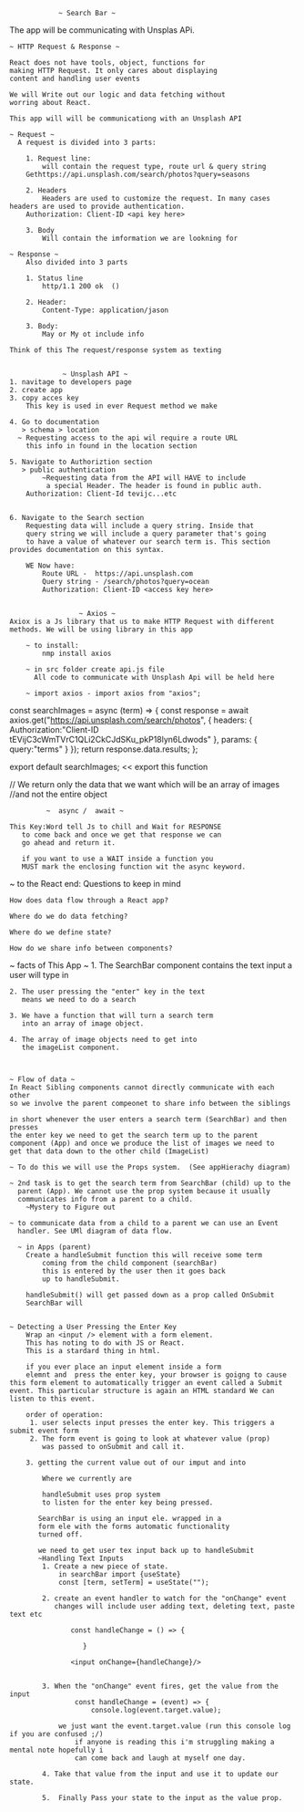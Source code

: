 

                ~ Search Bar ~
The app will be communicating with Unsplas APi.

    ~ HTTP Request & Response ~

    React does not have tools, object, functions for 
    making HTTP Request. It only cares about displaying 
    content and handling user events

    We will Write out our logic and data fetching without
    worring about React.  

    This app will will be communicationg with an Unsplash API

    ~ Request ~
      A request is divided into 3 parts:

        1. Request line:
            will contain the request type, route url & query string
        Gethttps://api.unsplash.com/search/photos?query=seasons
        
        2. Headers
            Headers are used to customize the request. In many cases headers are used to provide authentication. 
        Authorization: Client-ID <api key here>

        3. Body
            Will contain the imformation we are lookning for 

    ~ Response ~
        Also divided into 3 parts

        1. Status line
            http/1.1 200 ok  () 

        2. Header:
            Content-Type: application/jason
        
        3. Body:
            May or My ot include info

    Think of this The request/response system as texting 

   
                 ~ Unsplash API ~
    1. navitage to developers page
    2. create app
    3. copy acces key
        This key is used in ever Request method we make
    
    4. Go to documentation
       > schema > location 
      ~ Requesting access to the api wil require a route URL
        this info in found in the location section

    5. Navigate to Authoriztion section
       > public authentication
            ~Requesting data from the API will HAVE to include
             a special Header. The header is found in public auth. 
        Authorization: Client-Id tevijc...etc


    6. Navigate to the Search section
        Requesting data will include a query string. Inside that
        query string we will include a query parameter that's going 
        to have a value of whatever our search term is. This section provides documentation on this syntax.  

        WE Now have:
            Route URL -  https://api.unsplash.com
            Query string - /search/photos?query=ocean
            Authorization: Client-ID <access key here>

     
                     ~ Axios ~ 
    Axiox is a Js library that us to make HTTP Request with different
    methods. We will be using library in this app

        ~ to install:
            nmp install axios

        ~ in src folder create api.js file
          All code to communicate with Unsplash Api will be held here

        ~ import axios - import axios from "axios";

const searchImages = async (term) => {
    const response = await axios.get("https://api.unsplash.com/search/photos", {
        headers: {
            Authorization:"Client-ID tEVijC3cWmTVrC1QLi2CkCJdSKu_pkP18lyn6Ldwods"
        },
        params: {
            query:"terms"
        }
    });
    return response.data.results;
};

export default searchImages;       << export this function

// We return only the data that we want which will be an array of images
//and not the entire object
    

             ~  async /  await ~

    This Key:Word tell Js to chill and Wait for RESPONSE
       to come back and once we get that response we can 
       go ahead and return it. 

       if you want to use a WAIT inside a function you 
       MUST mark the enclosing function wit the async keyword. 


 ~ to the React end:
    Questions to keep in mind

    How does data flow through a React app?

    Where do we do data fetching?

    Where do we define state?

    How do we share info between components?

~ facts of This App ~
    1. The SearchBar component contains the text input
       a user will type in
 
    2. The user pressing the "enter" key in the text 
       means we need to do a search

    3. We have a function that will turn a search term
       into an array of image object. 

    4. The array of image objects need to get into 
       the imageList component. 

    

    ~ Flow of data ~ 
    In React Sibling components cannot directly communicate with each other
    so we involve the parent compeonet to share info between the siblings

    in short whenever the user enters a search term (SearchBar) and then presses 
    the enter key we need to get the search term up to the parent 
    component (App) and once we produce the list of images we need to 
    get that data down to the other child (ImageList)

    ~ To do this we will use the Props system.  (See appHierachy diagram)
    
    ~ 2nd task is to get the search term from SearchBar (child) up to the 
      parent (App). We cannot use the prop system because it usually 
      communicates info from a parent to a child. 
        ~Mystery to Figure out

    ~ to communicate data from a child to a parent we can use an Event 
      handler. See UMl diagram of data flow. 

      ~ in Apps (parent)
        Create a handleSubmit function this will receive some term
            coming from the child component (searchBar)
            this is entered by the user then it goes back
            up to handleSubmit. 

        handleSubmit() will get passed down as a prop called OnSubmit
        SearchBar will 


    ~ Detecting a User Pressing the Enter Key
        Wrap an <input /> element with a form element.
        This has noting to do with JS or React.
        This is a stardard thing in html. 

        if you ever place an input element inside a form
        elemnt and  press the enter key, your browser is goigng to cause this form element to automatically trigger an event called a Submit event. This particular structure is again an HTML standard We can listen to this event. 

        order of operation:
         1. user selects input presses the enter key. This triggers a submit event form
         2. The form event is going to look at whatever value (prop) 
            was passed to onSubmit and call it.

        3. getting the current value out of our imput and into 

            Where we currently are

            handleSubmit uses prop system
            to listen for the enter key being pressed.
            
           SearchBar is using an input ele. wrapped in a 
           form ele with the forms automatic functionality 
           turned off. 

           we need to get user tex input back up to handleSubmit
           ~Handling Text Inputs
            1. Create a new piece of state.
                in searchBar import {useState}
                const [term, setTerm] = useState("");

            2. create an event handler to watch for the "onChange" event
               changes will include user adding text, deleting text, paste text etc

                   const handleChange = () => {

                      }

                   <input onChange={handleChange}/>


            3. When the "onChange" event fires, get the value from the input
                    const handleChange = (event) => {
                        console.log(event.target.value); 

                we just want the event.target.value (run this console log if you are confused ;/)
                    if anyone is reading this i'm struggling making a mental note hopefully i
                    can come back and laugh at myself one day.  

            4. Take that value from the input and use it to update our state. 

            5.  Finally Pass your state to the input as the value prop.   






    